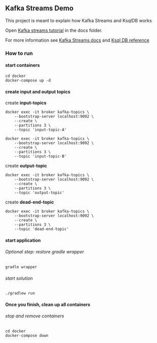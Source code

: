 ## Kafka Streams Demo

This project is meant to explain how Kafka Streams and KsqlDB works

Open [Kafka streams tutorial] in the docs folder.

For more information see [Kafka Streams docs] and [Ksql DB reference] 


### How to run

#### start containers

```shell
cd docker
docker-compose up -d
```

#### create input and output topics
create **input-topics**
```shell
docker exec -it broker kafka-topics \
    --bootstrap-server localhost:9092 \
    --create \
    --partitions 3 \
    --topic 'input-topic-A'
```
```shell
docker exec -it broker kafka-topics \
    --bootstrap-server localhost:9092 \
    --create \
    --partitions 3 \
    --topic 'input-topic-B'
```

create **output-topic**
```shell
docker exec -it broker kafka-topics \
    --bootstrap-server localhost:9092 \
    --create \
    --partitions 3 \
    --topic 'output-topic'
```

create **dead-end-topic**
```shell
docker exec -it broker kafka-topics \
    --bootstrap-server localhost:9092 \
    --create \
    --partitions 3 \
    --topic 'dead-end-topic'
```
#### start application
###### Optional step: restore gradle wrapper
```shell
gradle wrapper
```
###### start solution
```shell
./gradlew run
```
#### Once you finish, clean up all containers 

###### stop and remove containers
```shell
cd docker
docker-compose down
```

[Kafka Streams docs]: https://kafka.apache.org/34/documentation/streams/
[Ksql DB reference]: https://docs.ksqldb.io/en/latest/reference/
[Kafka streams tutorial]: ./docs/kafka_streams_tutorial.md
